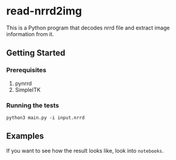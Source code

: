 # read-nrrd2img
This is a Python program that decodes nrrd file and extract image information from it.

## Getting Started
### Prerequisites
1. pynrrd
2. SimpleITK
### Running the tests
```commandline
python3 main.py -i input.nrrd
``` 
## Examples
If you want to see how the result looks like, look into `notebooks`.

